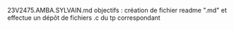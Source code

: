 23V2475.AMBA.SYLVAIN.md
objectifs : création de fichier readme ".md" et effectue un dépôt de fichiers .c du tp correspondant 
